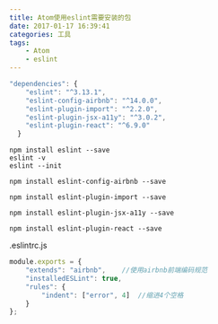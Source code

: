 ```yaml
---
title: Atom使用eslint需要安装的包
date: 2017-01-17 16:39:41
categories: 工具
tags:
    - Atom
    - eslint
---
```

```javascript
"dependencies": {
    "eslint": "^3.13.1",
    "eslint-config-airbnb": "^14.0.0",
    "eslint-plugin-import": "^2.2.0",
    "eslint-plugin-jsx-a11y": "^3.0.2",
    "eslint-plugin-react": "^6.9.0"
  }
```
```npm
npm install eslint --save
eslint -v
eslint --init
```
```npm
npm install eslint-config-airbnb --save
```
```npm
npm install eslint-plugin-import --save
```
```npm
npm install eslint-plugin-jsx-a11y --save
```
```npm
npm install eslint-plugin-react --save
```
.eslintrc.js
```javascript
module.exports = {
    "extends": "airbnb",    //使用airbnb前端编码规范
    "installedESLint": true,
    "rules": {
        "indent": ["error", 4]  //缩进4个空格
    }
};
```
